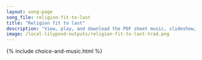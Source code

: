 ```yaml
---
layout: song-page
song_file: religion-fit-to-last
title: "Religion fit to last"
description: "View, play, and download the PDF sheet music, slideshow, and audio. Lyrics: A voice within cries out, distressed, to see you taste the fruit, forbidden by your God and creed, respected since your youth: \"Prodigal, I'll fight i... english secular 1part accompanied"
image: /local-lilypond-outputs/religion-fit-to-last-trad.png
---
```


{% include choice-and-music.html %}
